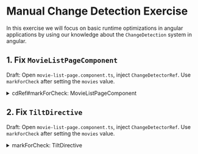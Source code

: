 # Manual Change Detection Exercise

In this exercise we will focus on basic runtime optimizations in angular applications by using our knowledge about
the `ChangeDetection` system in angular.

## 1. Fix `MovieListPageComponent`

Draft: Open `movie-list-page.component.ts`, inject `ChangeDetectorRef`. Use `markForCheck` after setting the `movies` value.


<details>
  <summary>cdRef#markForCheck: MovieListPageComponent</summary>

```ts

// movie-list-page.component.ts

import { ChangeDetectorRef } from '@angular/core';

private cdRef = inject(ChangeDetectorRef); // 👈️👈️👈️👈️

constructor() {
  this.activatedRoute.params.subscribe((params) => {
    if (params.category) {
      this.paginate((page) =>
        this.movieService.getMovieList(params.category, page),
      ).subscribe((movies) => {
        this.movies = movies;
        this.cdRef.markForCheck(); // 👈️👈️👈️👈️
      });
    } else {
      this.paginate((page) =>
        this.movieService.getMoviesByGenre(params.id, page),
      ).subscribe((movies) => {
        this.movies = movies;
        this.cdRef.markForCheck(); // 👈️👈️👈️👈️
      });
    }
  });
}


```

</details>

## 2. Fix `TiltDirective`

Draft: Open `movie-list-page.component.ts`, inject `ChangeDetectorRef`. Use `markForCheck` after setting the `movies` value.

<details>
  <summary>markForCheck: TiltDirective</summary>

```ts

// tilt.directive.ts

export class TiltDirective {

  private cdRef = inject(ChangeDetectorRef); // 👈️👈️👈️👈️

  constructor(private elementRef: ElementRef<HTMLElement>) {
    const rotate$ = fromEvent<MouseEvent>(
      this.elementRef.nativeElement,
      'mouseenter',
    ).pipe(map((event) => this.getRotationDegree(event)));

    const reset$ = fromEvent(this.elementRef.nativeElement, 'mouseleave').pipe(
      map(() => this.getDefaultRotation()),
    );

    merge(rotate$, reset$).subscribe((rotate) => {
      this.rotate = rotate;
      this.cdRef.markForCheck(); // 👈️👈️👈️👈️
    });
  }
}

```

</details>
